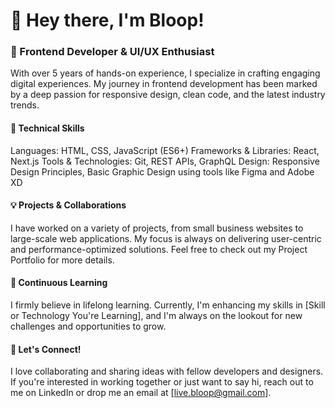 # 👋 Hey there, I'm Bloop!
### 🌟 Frontend Developer & UI/UX Enthusiast
With over 5 years of hands-on experience, I specialize in crafting engaging digital experiences. My journey in frontend development has been marked by a deep passion for responsive design, clean code, and the latest industry trends.

#### 🚀 Technical Skills
Languages: HTML, CSS, JavaScript (ES6+)
Frameworks & Libraries: React, Next.js
Tools & Technologies: Git, REST APIs, GraphQL
Design: Responsive Design Principles, Basic Graphic Design using tools like Figma and Adobe XD

#### 💡 Projects & Collaborations
I have worked on a variety of projects, from small business websites to large-scale web applications. My focus is always on delivering user-centric and performance-optimized solutions. Feel free to check out my Project Portfolio for more details.

#### 🌱 Continuous Learning
I firmly believe in lifelong learning. Currently, I'm enhancing my skills in [Skill or Technology You're Learning], and I'm always on the lookout for new challenges and opportunities to grow.

#### 🤝 Let's Connect!
I love collaborating and sharing ideas with fellow developers and designers. If you're interested in working together or just want to say hi, reach out to me on LinkedIn or drop me an email at [live.bloop@gmail.com].
